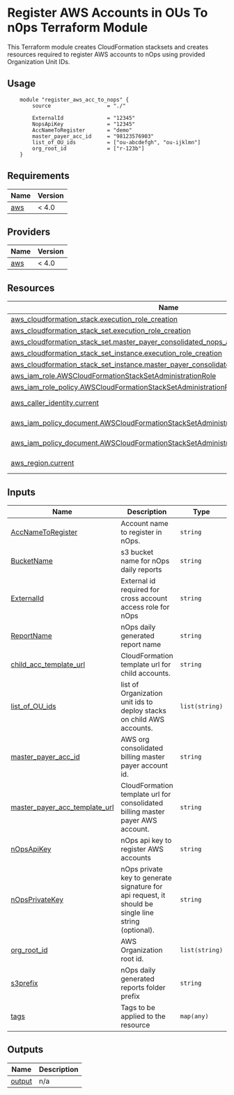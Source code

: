 # Register AWS Accounts in OUs To n0ps Terraform Module

This Terraform module creates CloudFormation stacksets and creates resources required to register AWS accounts to nOps using provided Organization Unit IDs.

## Usage
```hcl
    module "register_aws_acc_to_nops" {
        source                  = "./"

        ExternalId              = "12345"
        NopsApiKey              = "12345"
        AccNameToRegister       = "demo"
        master_payer_acc_id     = "98123576903"
        list_of_OU_ids          = ["ou-abcdefgh", "ou-ijklmn"]
        org_root_id             = ["r-123b"]
    }
```
## Requirements

| Name | Version |
|------|---------|
| <a name="requirement_aws"></a> [aws](#requirement\_aws) | < 4.0 |

## Providers

| Name | Version |
|------|---------|
| <a name="provider_aws"></a> [aws](#provider\_aws) | < 4.0 |

## Resources

| Name | Type |
|------|------|
| [aws_cloudformation_stack.execution_role_creation](https://registry.terraform.io/providers/hashicorp/aws/latest/docs/resources/cloudformation_stack) | resource |
| [aws_cloudformation_stack_set.execution_role_creation](https://registry.terraform.io/providers/hashicorp/aws/latest/docs/resources/cloudformation_stack_set) | resource |
| [aws_cloudformation_stack_set.master_payer_consolidated_nops_account_register](https://registry.terraform.io/providers/hashicorp/aws/latest/docs/resources/cloudformation_stack_set) | resource |
| [aws_cloudformation_stack_set_instance.execution_role_creation](https://registry.terraform.io/providers/hashicorp/aws/latest/docs/resources/cloudformation_stack_set_instance) | resource |
| [aws_cloudformation_stack_set_instance.master_payer_consolidated_ou_instances](https://registry.terraform.io/providers/hashicorp/aws/latest/docs/resources/cloudformation_stack_set_instance) | resource |
| [aws_iam_role.AWSCloudFormationStackSetAdministrationRole](https://registry.terraform.io/providers/hashicorp/aws/latest/docs/resources/iam_role) | resource |
| [aws_iam_role_policy.AWSCloudFormationStackSetAdministrationRole_ExecutionPolicy](https://registry.terraform.io/providers/hashicorp/aws/latest/docs/resources/iam_role_policy) | resource |
| [aws_caller_identity.current](https://registry.terraform.io/providers/hashicorp/aws/latest/docs/data-sources/caller_identity) | data source |
| [aws_iam_policy_document.AWSCloudFormationStackSetAdministrationRole_ExecutionPolicy](https://registry.terraform.io/providers/hashicorp/aws/latest/docs/data-sources/iam_policy_document) | data source |
| [aws_iam_policy_document.AWSCloudFormationStackSetAdministrationRole_assume_role_policy](https://registry.terraform.io/providers/hashicorp/aws/latest/docs/data-sources/iam_policy_document) | data source |
| [aws_region.current](https://registry.terraform.io/providers/hashicorp/aws/latest/docs/data-sources/region) | data source |

## Inputs

| Name | Description | Type | Default | Required |
|------|-------------|------|---------|:--------:|
| <a name="input_AccNameToRegister"></a> [AccNameToRegister](#input\_AccNameToRegister) | Account name to register in nOps. | `string` | n/a | yes |
| <a name="input_BucketName"></a> [BucketName](#input\_BucketName) | s3 bucket name for nOps daily reports | `string` | `"nopsbucketforlogs"` | no |
| <a name="input_ExternalId"></a> [ExternalId](#input\_ExternalId) | External id required for cross account access role for nOps | `string` | n/a | yes |
| <a name="input_ReportName"></a> [ReportName](#input\_ReportName) | nOps daily generated report name | `string` | `"nopsbilling-daily-gzip"` | no |
| <a name="input_child_acc_template_url"></a> [child\_acc\_template\_url](#input\_child\_acc\_template\_url) | CloudFormation template url for child accounts. | `string` | `"https://nops-register-aws-account-us-east-1.s3.amazonaws.com/child_consolidated_aws_acc_nops_register.yaml"` | no |
| <a name="input_list_of_OU_ids"></a> [list\_of\_OU\_ids](#input\_list\_of\_OU\_ids) | list of Organization unit ids to deploy stacks on child AWS accounts. | `list(string)` | n/a | yes |
| <a name="input_master_payer_acc_id"></a> [master\_payer\_acc\_id](#input\_master\_payer\_acc\_id) | AWS org consolidated billing master payer account id. | `string` | n/a | yes |
| <a name="input_master_payer_acc_template_url"></a> [master\_payer\_acc\_template\_url](#input\_master\_payer\_acc\_template\_url) | CloudFormation template url for consolidated billing master payer AWS account. | `string` | `"https://nops-register-aws-account-us-east-1.s3.amazonaws.com/master_payer_consolidated_aws_acc_nops_register.yaml"` | no |
| <a name="input_nOpsApiKey"></a> [nOpsApiKey](#input\_nOpsApiKey) | nOps api key to register AWS accounts | `string` | n/a | yes |
| <a name="input_nOpsPrivateKey"></a> [nOpsPrivateKey](#input\_nOpsPrivateKey) | nOps private key to generate signature for api request, it should be single line string (optional). | `string` | `""` | no |
| <a name="input_org_root_id"></a> [org\_root\_id](#input\_org\_root\_id) | AWS Organization root id. | `list(string)` | n/a | yes |
| <a name="input_s3prefix"></a> [s3prefix](#input\_s3prefix) | nOps daily generated reports folder prefix | `string` | `"something"` | no |
| <a name="input_tags"></a> [tags](#input\_tags) | Tags to be applied to the resource | `map(any)` | `{}` | no |


## Outputs

| Name | Description |
|------|-------------|
| <a name="output_output"></a> [output](#output\_output) | n/a |
